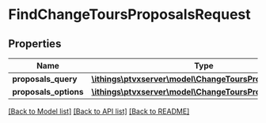 # FindChangeToursProposalsRequest

## Properties
Name | Type | Description | Notes
------------ | ------------- | ------------- | -------------
**proposals_query** | [**\ithings\ptvxserver\model\ChangeToursProposalsQuery**](ChangeToursProposalsQuery.md) |  | 
**proposals_options** | [**\ithings\ptvxserver\model\ChangeToursProposalsOptions**](ChangeToursProposalsOptions.md) |  | [optional] 

[[Back to Model list]](../../README.md#documentation-for-models) [[Back to API list]](../../README.md#documentation-for-api-endpoints) [[Back to README]](../../README.md)

